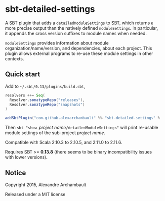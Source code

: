 # sbt-detailed-settings

A SBT plugin that adds a `detailedModuleSettings` to SBT, which
returns a more precise output than the natively defined
`moduleSettings`. In particular, it appends the cross version
suffixes to module names when needed.

`moduleSettings` provides information about module organization/name/version,
and dependencies, about each project.
This plugin allows external programs to re-use these module settings
in other contexts.

## Quick start

Add to `~/.sbt/0.13/plugins/build.sbt`,
```scala
resolvers ++= Seq(
  Resolver.sonatypeRepo("releases"),
  Resolver.sonatypeRepo("snapshots")
)

addSbtPlugin("com.github.alexarchambault" %% "sbt-detailed-settings" % "0.1.0-SNAPSHOT")
```

Then `sbt "show `*project name*`/detailedModuleSettings"` will print re-usable
module settings of the sub-project *project name*.

Compatible with Scala 2.10.3 to 2.10.5, and 2.11.0 to 2.11.6.

Requires SBT >= **0.13.8** (there seems to be binary incompatibility
issues with lower versions).

## Notice

Copyright 2015, Alexandre Archambault

Released under a MIT license
